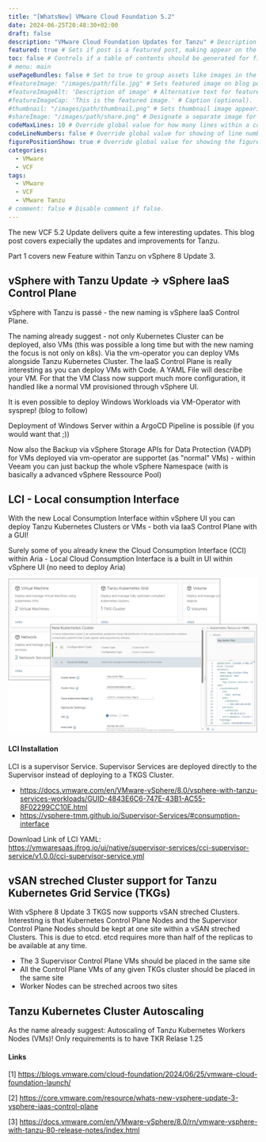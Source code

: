 ```yaml
---
title: "[WhatsNew] VMware Cloud Foundation 5.2"
date: 2024-06-25T20:48:30+02:00
draft: false
description: "VMware Cloud Foundation Updates for Tanzu" # Description used for search engine.
featured: true # Sets if post is a featured post, making appear on the home page side bar.
toc: false # Controls if a table of contents should be generated for first-level links automatically.
# menu: main
usePageBundles: false # Set to true to group assets like images in the same folder as this post.
#featureImage: "/images/path/file.jpg" # Sets featured image on blog post.
#featureImageAlt: 'Description of image' # Alternative text for featured image.
#featureImageCap: 'This is the featured image.' # Caption (optional).
#thumbnail: "/images/path/thumbnail.png" # Sets thumbnail image appearing inside card on homepage.
#shareImage: "/images/path/share.png" # Designate a separate image for social media sharing.
codeMaxLines: 10 # Override global value for how many lines within a code block before auto-collapsing.
codeLineNumbers: false # Override global value for showing of line numbers within code block.
figurePositionShow: true # Override global value for showing the figure label.
categories:
  - VMware
  - VCF
tags:
  - VMware
  - VCF
  - VMware Tanzu
# comment: false # Disable comment if false.
---
```




The new VCF 5.2 Update delivers quite a few interesting updates. This blog post covers expecially the updates and improvements for Tanzu.

Part 1 covers new Feature within Tanzu on vSphere 8 Update 3.

## vSphere with Tanzu Update -> vSphere IaaS Control Plane

vSphere with Tanzu is passé - the new naming is vSphere IaaS Control Plane. 

The naming already suggest - not only Kubernetes Cluster can be deployed, also VMs (this was possible a long time but with the new naming the focus is not only on k8s). Via the vm-operator you can deploy VMs alongside Tanzu Kubernetes Cluster. The IaaS Control Plane is really interesting as you can deploy VMs with Code. A YAML File will describe your VM. For that the VM Class now support much more configuration, it handled like a normal VM provisioned through vSphere UI.

It is even possible to deploy Windows Workloads via VM-Operator with sysprep! (blog to follow)

Deployment of Windows Server within a ArgoCD Pipeline is possible (if you would want that ;))

Now also the Backup via vSphere Storage APIs for Data Protection (VADP) for VMs deployed via vm-operator are supportet (as "normal" VMs) - within Veeam you can just backup the whole vSphere Namespace (with is basically a advanced vSphere Ressource Pool)

## LCI - Local consumption Interface

With the new Local Consumption Interface within vSphere UI you can deploy Tanzu Kubernetes Clusters or VMs - both via IaaS Control Plane with a GUI!

Surely some of you already knew the Cloud Consumption Interface (CCI) within Aria - Local Cloud Consumption Interface is a built in UI within vSphere UI (no need to deploy Aria)


![vSphere LCI](https://github.com/varmox/ygeonline/blob/main/static/images/vcf5.2-lci.png?raw=true)

#### LCI Installation

LCI is a supervisor Service. Supervisor Services are deployed directly to the Supervisor instead of deploying to a TKGS Cluster.

- https://docs.vmware.com/en/VMware-vSphere/8.0/vsphere-with-tanzu-services-workloads/GUID-4843E6C6-747E-43B1-AC55-8F02299CC10E.html
- https://vsphere-tmm.github.io/Supervisor-Services/#consumption-interface

Download Link of LCI YAML: https://vmwaresaas.jfrog.io/ui/native/supervisor-services/cci-supervisor-service/v1.0.0/cci-supervisor-service.yml 

## vSAN streched Cluster support for Tanzu Kubernetes Grid Service (TKGs)

With vSphere 8 Update 3 TKGS now supports vSAN streched Clusters. Interesting is that Kubernetes Control Plane Nodes and the Supervisor Control Plane Nodes should be kept at one site within a vSAN streched Clusters. This is due to etcd. etcd  requires more than half of the replicas to be available at any time.

- The 3 Supervisor Control Plane VMs should be placed in the same site
- All the Control Plane VMs of any given TKGs cluster should be placed in the same site
- Worker Nodes can be streched acroos two sites

## Tanzu Kubernetes Cluster Autoscaling

As the name already suggest: Autoscaling of Tanzu Kubernetes Workers Nodes (VMs)! Only requirements is to have TKR Relase 1.25


#### Links

[1] https://blogs.vmware.com/cloud-foundation/2024/06/25/vmware-cloud-foundation-launch/

[2] https://core.vmware.com/resource/whats-new-vsphere-update-3-vsphere-iaas-control-plane

[3] https://docs.vmware.com/en/VMware-vSphere/8.0/rn/vmware-vsphere-with-tanzu-80-release-notes/index.html